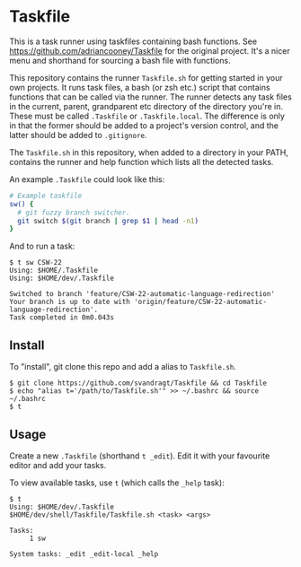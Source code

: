 # Taskfile

This is a task runner using taskfiles containing bash functions. See https://github.com/adriancooney/Taskfile for the original project. It's a nicer menu and shorthand for sourcing a bash file with functions.

This repository contains the runner `Taskfile.sh` for getting started in your own projects. It runs task files, a bash (or zsh etc.) script that contains functions that can be called via the runner. The runner detects any task files in the current, parent, grandparent etc directory  of the directory you're in. These must be called `.Taskfile` or `.Taskfile.local`. The difference is only in that the former should be added to a project's version control, and the latter should be added to `.gitignore`.

The `Taskfile.sh` in this repository, when added to a directory in your PATH, contains the runner and help function which lists all the detected tasks.

An example `.Taskfile` could look like this:

```sh
# Example taskfile
sw() {
  # git fuzzy branch switcher.
  git switch $(git branch | grep $1 | head -n1)
}
```

And to run a task:


    $ t sw CSW-22
    Using: $HOME/.Taskfile
    Using: $HOME/dev/.Taskfile
     
    Switched to branch 'feature/CSW-22-automatic-language-redirection'
    Your branch is up to date with 'origin/feature/CSW-22-automatic-language-redirection'.
    Task completed in 0m0.043s


## Install

To "install", git clone this repo and add a alias to `Taskfile.sh`.
```
$ git clone https://github.com/svandragt/Taskfile && cd Taskfile
$ echo "alias t='/path/to/Taskfile.sh'" >> ~/.bashrc && source ~/.bashrc
$ t
```

## Usage

Create a new `.Taskfile` (shorthand `t _edit`). Edit it with your favourite editor and add your tasks.

To view available tasks, use `t` (which calls the `_help` task):

    $ t
    Using: $HOME/dev/.Taskfile
    $HOME/dev/shell/Taskfile/Taskfile.sh <task> <args>
    
    Tasks:
         1 sw
    
    System tasks: _edit _edit-local _help

